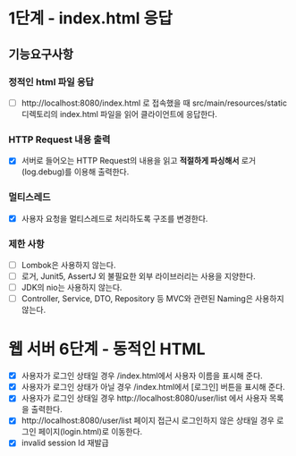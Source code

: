 # 1단계 - index.html 응답

## 기능요구사항
### 정적인 html 파일 응답
- [ ] http://localhost:8080/index.html 로 접속했을 때 src/main/resources/static 디렉토리의 index.html 파일을 읽어 클라이언트에 응답한다.

### HTTP Request 내용 출력
- [x] 서버로 들어오는 HTTP Request의 내용을 읽고 **적절하게 파싱해서** 로거(log.debug)를 이용해 출력한다.

### 멀티스레드
- [x] 사용자 요청을 멀티스레드로 처리하도록 구조를 변경한다.

### 제한 사항
- [ ] Lombok은 사용하지 않는다.
- [ ] 로거, Junit5, AssertJ 외 불필요한 외부 라이브러리는 사용을 지양한다.
- [ ] JDK의 nio는 사용하지 않는다.
- [ ] Controller, Service, DTO, Repository 등 MVC와 관련된 Naming은 사용하지 않는다.

# 웹 서버 6단계 - 동적인 HTML
- [x] 사용자가 로그인 상태일 경우 /index.html에서 사용자 이름을 표시해 준다.
- [x] 사용자가 로그인 상태가 아닐 경우 /index.html에서 [로그인] 버튼을 표시해 준다.
- [x] 사용자가 로그인 상태일 경우 http://localhost:8080/user/list 에서 사용자 목록을 출력한다.
- [x] http://localhost:8080/user/list  페이지 접근시 로그인하지 않은 상태일 경우 로그인 페이지(login.html)로 이동한다.
- [x] invalid session Id 재발급